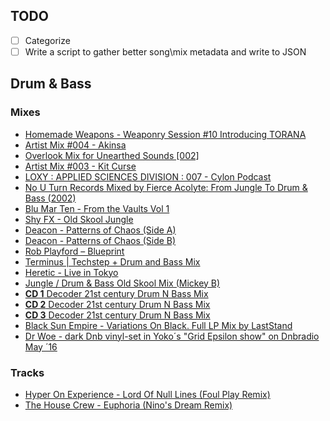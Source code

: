 ## TODO
- [ ] Categorize
- [ ] Write a script to gather better song\mix metadata and write to JSON

## Drum & Bass

### Mixes

- [Homemade Weapons - Weaponry Session #10 Introducing TORANA](https://soundcloud.com/homemadeweapons/homemade-weapons-weaponry-session-10-introducing-torana)
- [Artist Mix #004 - Akinsa](https://soundcloud.com/roninordinance/artist-mix-004-akinsa)
- [Overlook Mix for Unearthed Sounds \[002\]](https://soundcloud.com/unearthedsounds/overlook-mix-for-unearthed-sounds-002)
- [Artist Mix #003 - Kit Curse](https://soundcloud.com/roninordinance/artist-mix-003-kit-curse)
- [LOXY : APPLIED SCIENCES DIVISION : 007 - Cylon Podcast](https://soundcloud.com/loxy_/loxy-applied-sciences-division-007-cylon-recordings)
- [No U Turn Records Mixed by Fierce Acolyte: From Jungle To Drum & Bass (2002)](https://www.youtube.com/watch?v=3vuH9w9sFxk)
- [Blu Mar Ten - From the Vaults Vol 1](https://www.youtube.com/watch?v=OWz9OS8L8AM)
- [Shy FX - Old Skool Jungle ](https://www.youtube.com/watch?v=5_sJWCphX9c)
- [Deacon - Patterns of Chaos (Side A)](https://www.youtube.com/watch?v=nT0NKOmTxGw)
- [Deacon - Patterns of Chaos (Side B)](https://www.youtube.com/watch?v=1knxuYOalwM)
- [Rob Playford – Blueprint](https://www.youtube.com/watch?v=DDrb_Rw6kCM)
- [Terminus | Techstep + Drum and Bass Mix](https://youtu.be/P3oA9Tuykr4)
- [Heretic - Live in Tokyo](https://www.youtube.com/watch?v=L9o0l4G4Iuw)
- [Jungle / Drum & Bass Old Skool Mix (Mickey B)](https://www.youtube.com/watch?v=PCXuCLbFGo4)
- [**CD 1** Decoder 21st century Drum N Bass Mix](https://www.youtube.com/watch?v=ZDFQ5VpssKU)
- [**CD 2** Decoder 21st century Drum N Bass Mix](https://www.youtube.com/watch?v=AT-LqkdJiYs)
- [**CD 3** Decoder 21st century Drum N Bass Mix](https://www.youtube.com/watch?v=5wkKVoP0-fc&t=679s)
- [Black Sun Empire - Variations On Black. Full LP Mix by LastStand](https://www.youtube.com/watch?v=5U4Z_vy6cHg)
- [Dr Woe - dark Dnb vinyl-set in Yoko´s "Grid Epsilon show" on Dnbradio May ´16](https://www.youtube.com/watch?v=KKeUugEolLo)

### Tracks
- [Hyper On Experience - Lord Of Null Lines (Foul Play Remix)](https://www.youtube.com/watch?v=MC4yCPbdbT4)
- [The House Crew - Euphoria (Nino's Dream Remix)](https://www.youtube.com/watch?v=YHHHZ2pOhRU)